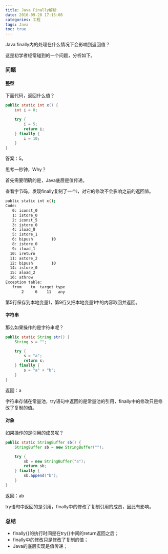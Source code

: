 ```yaml
---
title: Java Finally解析
date: 2016-09-28 17:15:08
categories: 工程
tags: Java
toc: true
---
```


Java finally内的处理在什么情况下会影响到返回值？

这是初学者经常碰到的一个问题，分析如下。

### 问题

#### 整型

下面代码，返回什么值？

```java
public static int x() {
    int i = 0;

    try {
        i = 5;
        return i;
    } finally {
        i = 10;
    }
}
```

答案：5。

思考一秒钟，Why？

首先需要明确的是，Java底层是值传递。

查看字节码，发现finally复制了一个i，对它的修改不会影响之前的返回值。

```bash
public static int x();
Code:
   0: iconst_0
   1: istore_0
   2: iconst_5
   3: istore_0
   4: iload_0
   5: istore_1
   6: bipush        10
   8: istore_0
   9: iload_1
  10: ireturn
  11: astore_2
  12: bipush        10
  14: istore_0
  15: aload_2
  16: athrow
Exception table:
   from    to  target type
       2     6    11   any
```

第5行保存到本地变量1，第9行又把本地变量1中的内容取回并返回。

#### 字符串

那么如果操作的是字符串呢？

```java
public static String str() {
    String s = "";

    try {
        s = "a";
        return s;
    } finally {
        s = "a" + "b";
    }
}
```

返回：a

字符串存储在常量池，try语句中返回的是常量池的引用，finally中的修改只是修改了复制的值。

#### 对象

如果操作的是引用的成员呢？

```java
public static StringBuffer sb() {
    StringBuffer sb = new StringBuffer("");

    try {
        sb = new StringBuffer("a");
        return sb;
    } finally {
        sb.append("b");
    }
}
```

返回：ab

try语句中返回的是引用，finally中的修改了复制引用的成员，因此有影响。

### 总结

* finally{}的执行时间是在try{}中间的return返回之后；
* finally中的修改只是修改了复制的值；
* Java的底层实现是值传递；
